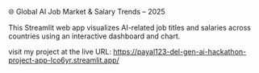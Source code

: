  🌐 Global AI Job Market & Salary Trends – 2025

This Streamlit web app visualizes AI-related job titles and salaries across countries using an interactive dashboard and chart.

visit my project at the live URL:
https://payal123-del-gen-ai-hackathon-project-app-lco6yr.streamlit.app/


